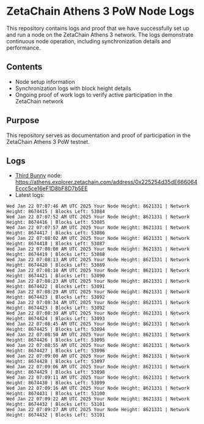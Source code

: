 # ZetaChain Athens 3 PoW Node Logs
This repository contains logs and proof that we have successfully set up and run a node on the ZetaChain Athens 3 network. The logs demonstrate continuous node operation, including synchronization details and performance.

## Contents
- Node setup information
- Synchronization logs with block height details
- Ongoing proof of work logs to verify active participation in the ZetaChain network

## Purpose
This repository serves as documentation and proof of participation in the ZetaChain Athens 3 PoW testnet.

## Logs

- [Third Bunny](https://thirdbunny.xyz/) node: https://athens.explorer.zetachain.com/address/0x225254d35dE666064Eccc5ce16eF1D8bF8D7b5EE
- Latest logs:
```
Wed Jan 22 07:07:46 AM UTC 2025 Your Node Height: 8621331 | Network Height: 8674415 | Blocks Left: 53084
Wed Jan 22 07:07:52 AM UTC 2025 Your Node Height: 8621331 | Network Height: 8674416 | Blocks Left: 53085
Wed Jan 22 07:07:57 AM UTC 2025 Your Node Height: 8621331 | Network Height: 8674417 | Blocks Left: 53086
Wed Jan 22 07:08:02 AM UTC 2025 Your Node Height: 8621331 | Network Height: 8674418 | Blocks Left: 53087
Wed Jan 22 07:08:08 AM UTC 2025 Your Node Height: 8621331 | Network Height: 8674419 | Blocks Left: 53088
Wed Jan 22 07:08:13 AM UTC 2025 Your Node Height: 8621331 | Network Height: 8674420 | Blocks Left: 53089
Wed Jan 22 07:08:18 AM UTC 2025 Your Node Height: 8621331 | Network Height: 8674421 | Blocks Left: 53090
Wed Jan 22 07:08:23 AM UTC 2025 Your Node Height: 8621331 | Network Height: 8674422 | Blocks Left: 53091
Wed Jan 22 07:08:29 AM UTC 2025 Your Node Height: 8621331 | Network Height: 8674423 | Blocks Left: 53092
Wed Jan 22 07:08:34 AM UTC 2025 Your Node Height: 8621331 | Network Height: 8674423 | Blocks Left: 53092
Wed Jan 22 07:08:39 AM UTC 2025 Your Node Height: 8621331 | Network Height: 8674424 | Blocks Left: 53093
Wed Jan 22 07:08:45 AM UTC 2025 Your Node Height: 8621331 | Network Height: 8674425 | Blocks Left: 53094
Wed Jan 22 07:08:50 AM UTC 2025 Your Node Height: 8621331 | Network Height: 8674426 | Blocks Left: 53095
Wed Jan 22 07:08:55 AM UTC 2025 Your Node Height: 8621331 | Network Height: 8674427 | Blocks Left: 53096
Wed Jan 22 07:09:00 AM UTC 2025 Your Node Height: 8621331 | Network Height: 8674428 | Blocks Left: 53097
Wed Jan 22 07:09:06 AM UTC 2025 Your Node Height: 8621331 | Network Height: 8674429 | Blocks Left: 53098
Wed Jan 22 07:09:11 AM UTC 2025 Your Node Height: 8621331 | Network Height: 8674430 | Blocks Left: 53099
Wed Jan 22 07:09:16 AM UTC 2025 Your Node Height: 8621331 | Network Height: 8674431 | Blocks Left: 53100
Wed Jan 22 07:09:22 AM UTC 2025 Your Node Height: 8621331 | Network Height: 8674432 | Blocks Left: 53101
Wed Jan 22 07:09:27 AM UTC 2025 Your Node Height: 8621331 | Network Height: 8674432 | Blocks Left: 53101
```
